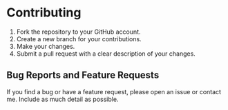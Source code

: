 # Contributing

1. Fork the repository to your GitHub account.
2. Create a new branch for your contributions.
3. Make your changes.
4. Submit a pull request with a clear description of your changes.

## Bug Reports and Feature Requests

If you find a bug or have a feature request, please open an issue or contact me. Include as much detail as possible.
